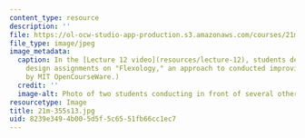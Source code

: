 ```yaml
---
content_type: resource
description: ''
file: https://ol-ocw-studio-app-production.s3.amazonaws.com/courses/21m-355-musical-improvisation-spring-2013/8239e3494b005d5f5c6551fb66cc1ec7_21M-355s13.jpg
file_type: image/jpeg
image_metadata:
  caption: In the [Lecture 12 video](resources/lecture-12), students demonstrate their
    design assignments on "Flexology," an approach to conducted improvisation. (Photo
    by MIT OpenCourseWare.)
  credit: ''
  image-alt: Photo of two students conducting in front of several other student instrumentalists.
resourcetype: Image
title: 21m-355s13.jpg
uid: 8239e349-4b00-5d5f-5c65-51fb66cc1ec7
---
```

